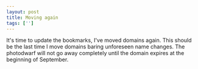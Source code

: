```yaml
---
layout: post
title: Moving again
tags: ['']
---
```


It's time to update the bookmarks, I've moved domains again. This
should be the last time I move domains baring unforeseen name changes.
The photodwarf will not go away completely until the domain expires at
the beginning of September.

